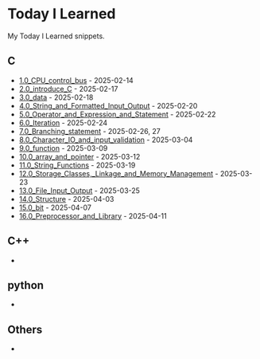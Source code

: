 # Today I Learned
My Today I Learned snippets.
## C
- [1.0_CPU_control_bus](C/1.0_CPU_control_bus.md) - 2025-02-14
- [2.0_introduce_C](C/2.0_introduce_C.md) - 2025-02-17
- [3.0_data](C/3.0_data.md) - 2025-02-18
- [4.0_String_and_Formatted_Input_Output](C/4.0_String_and_Formatted_Input_Output.md) - 2025-02-20
- [5.0_Operator_and_Expression_and_Statement](C/5.0_Operator_and_Expression_and_Statement.md) - 2025-02-22
- [6.0_Iteration](C/6.0_Iteration.md) - 2025-02-24
- [7.0_Branching_statement](C/7.0_Branching_statement.md) - 2025-02-26, 27
- [8.0_Character_IO_and_input_validation](C/8.0_Character_IO_and_input_validation.md) - 2025-03-04
- [9.0_function](C/9.0_function.md) - 2025-03-09
- [10.0_array_and_pointer](C/10.0_array_and_pointer.md) - 2025-03-12
- [11.0_String_Functions](C/11.0_String_Functions.md) - 2025-03-19
- [12.0_Storage_Classes,_Linkage_and_Memory_Management](C/12.0_Storage_Classes,_Linkage_and_Memory_Management.md) - 2025-03-23
- [13.0_File_Input_Output](C/13.0_File_Input_Output.md) - 2025-03-25
- [14.0_Structure](C/14.0_Structure.md) - 2025-04-03
- [15.0_bit](C/15.0_bit.md) - 2025-04-07
- [16.0_Preprocessor_and_Library](C/16.0_Preprocessor_and_Library.md) - 2025-04-11

## C++
- 

## python
- 

## Others
- 
